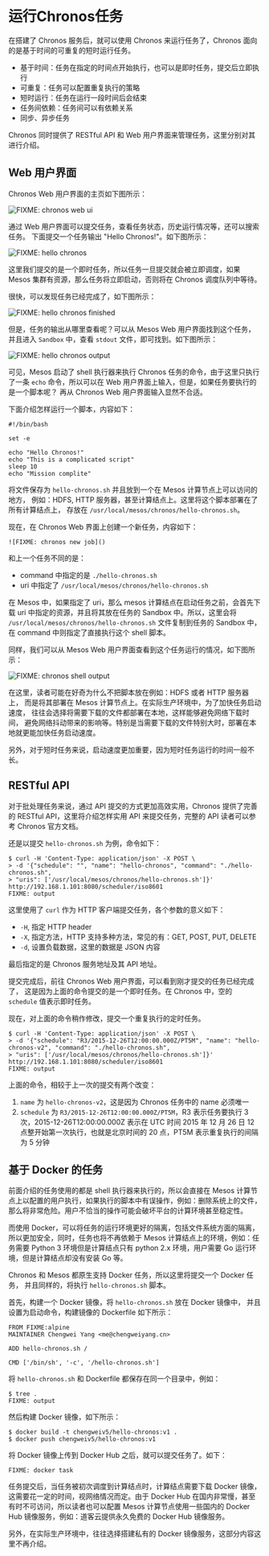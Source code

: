 # 运行Chronos任务

在搭建了 Chronos 服务后，就可以使用 Chronos 来运行任务了，Chronos
面向的是基于时间的可重复的短时运行任务。

  - 基于时间：任务在指定的时间点开始执行，也可以是即时任务，提交后立即执行
  - 可重复：任务可以配置重复执行的策略
  - 短时运行：任务在运行一段时间后会结束
  - 任务间依赖：任务间可以有依赖关系
  - 同步、异步任务

Chronos 同时提供了 RESTful API 和 Web 用户界面来管理任务，这里分别对其进行介绍。

## Web 用户界面

Chronos Web 用户界面的主页如下图所示：

![FIXME: chronos web ui]()

通过 Web 用户界面可以提交任务，查看任务状态，历史运行情况等，还可以搜索任务。
下面提交一个任务输出 "Hello Chronos!"。如下图所示：

![FIXME: hello chronos]()

这里我们提交的是一个即时任务，所以任务一旦提交就会被立即调度，如果 Mesos
集群有资源，那么任务将立即启动，否则将在 Chronos 调度队列中等待。

很快，可以发现任务已经完成了，如下图所示：

![FIXME: hello chronos finished]()

但是，任务的输出从哪里查看呢？可以从 Mesos Web 用户界面找到这个任务，并且进入
`Sandbox` 中，查看 `stdout` 文件，即可找到。如下图所示：

![FIXME: hello chronos output]()

可见，Mesos 启动了 shell 执行器来执行 Chronos 任务的命令，由于这里只执行了一条
`echo` 命令，所以可以在 Web 用户界面上输入，但是，如果任务要执行的是一个脚本呢？
再从 Chronos Web 用户界面输入显然不合适。

下面介绍怎样运行一个脚本，内容如下：

```
#!/bin/bash

set -e

echo "Hello Chronos!"
echo "This is a complicated script"
sleep 10
echo "Mission complite"
```

将文件保存为 `hello-chronos.sh` 并且放到一个在 Mesos 计算节点上可以访问的地方，
例如：HDFS, HTTP 服务器，甚至计算结点上。这里将这个脚本部署在了所有计算结点上，
存放在 `/usr/local/mesos/chronos/hello-chronos.sh`。

现在，在 Chronos Web 界面上创建一个新任务，内容如下：

```
![FIXME: chronos new job]()
```

和上一个任务不同的是：

  - command 中指定的是 `./hello-chronos.sh`
  - uri 中指定了 `/usr/local/mesos/chronos/hello-chronos.sh`

在 Mesos 中，如果指定了 uri，那么 mesos 计算结点在启动任务之前，会首先下载 uri
中指定的资源，并且将其放在任务的 Sandbox 中。所以，这里会将
`/usr/local/mesos/chronos/hello-chronos.sh` 文件复制到任务的 Sandbox 中，
在 command 中则指定了直接执行这个 shell 脚本。

同样，我们可以从 Mesos Web 用户界面查看到这个任务运行的情况，如下图所示：

![FIXME: chronos shell output]()

在这里，读者可能在好奇为什么不把脚本放在例如：HDFS 或者 HTTP 服务器上，
而是将其部署在 Mesos 计算节点上。在实际生产环境中，为了加快任务启动速度，
往往会选择将需要下载的文件都部署在本地，这样能够避免网络下载时间，
避免网络抖动带来的影响等。特别是当需要下载的文件特别大时，部署在本地就更能加快任务启动速度。

另外，对于短时任务来说，启动速度更加重要，因为短时任务运行的时间一般不长。

## RESTful API

对于批处理任务来说，通过 API 提交的方式更加高效实用，Chronos 提供了完善的
RESTful API，这里将介绍怎样实用 API 来提交任务，完整的 API 读者可以参考 Chronos
官方文档。

还是以提交 `hello-chronos.sh` 为例，命令如下：

```
$ curl -H 'Content-Type: application/json' -X POST \
> -d '{"schedule": "", "name": "hello-chronos", "command": "./hello-chronos.sh",
> "uris": ['/usr/local/mesos/chronos/hello-chronos.sh']}' http://192.168.1.101:8080/scheduler/iso8601
FIXME: output
```

这里使用了 `curl` 作为 HTTP 客户端提交任务，各个参数的意义如下：

  - `-H`, 指定 HTTP header
  - `-X`, 指定方法，HTTP 支持多种方法，常见的有：GET, POST, PUT, DELETE
  - `-d`, 设置负载数据，这里的数据是 JSON 内容

最后指定的是 Chronos 服务地址及其 API 地址。

提交完成后，前往 Chronos Web 用户界面，可以看到刚才提交的任务已经完成了，
这是因为上面的命令提交的是一个即时任务。在 Chronos 中，空的 `schedule`
值表示即时任务。

现在，对上面的命令稍作修改，提交一个重复执行的定时任务。

```
$ curl -H 'Content-Type: application/json' -X POST \
> -d '{"schedule": "R3/2015-12-26T12:00:00.000Z/PT5M", "name": "hello-chronos-v2", "command": "./hello-chronos.sh",
> "uris": ['/usr/local/mesos/chronos/hello-chronos.sh']}' http://192.168.1.101:8080/scheduler/iso8601
FIXME: output
```

上面的命令，相较于上一次的提交有两个改变：

1. `name` 为 `hello-chronos-v2`，这是因为 Chronos 任务中的 name 必须唯一
2. `schedule` 为 `R3/2015-12-26T12:00:00.000Z/PT5M`，R3 表示任务要执行 3
   次，2015-12-26T12:00:00.000Z 表示在 UTC 时间 2015 年 12 月 26 日 12
   点整开始第一次执行，也就是北京时间的 20 点，PT5M 表示重复执行的间隔为 5
   分钟

## 基于 Docker 的任务

前面介绍的任务使用的都是 shell 执行器来执行的，所以会直接在 Mesos
计算节点上以配置的用户执行，如果执行的脚本中有误操作，例如：删除系统上的文件，
那么将非常危险。用户不恰当的操作可能会破坏平台的计算环境甚至稳定性。

而使用 Docker，可以将任务的运行环境更好的隔离，包括文件系统方面的隔离，
所以更加安全，同时，任务也将不再依赖于 Mesos 计算结点上的环境，例如：任务需要
Python 3 环境但是计算结点只有 python 2.x 环境，用户需要 Go
运行环境，但是计算结点却没有安装 Go 等。

Chronos 和 Mesos 都原生支持 Docker 任务，所以这里将提交一个 Docker 任务，
并且同样的，将执行 `hello-chronos.sh` 脚本。

首先，构建一个 Docker 镜像，将 `hello-chronos.sh` 放在 Docker 镜像中，
并且设置为启动命令，构建镜像的 Dockerfile 如下所示：

```
FROM FIXME:alpine
MAINTAINER Chengwei Yang <me@chengweiyang.cn>

ADD hello-chronos.sh /

CMD ['/bin/sh', '-c', '/hello-chronos.sh']
```

将 `hello-chronos.sh` 和 Dockerfile 都保存在同一个目录中，例如：

```
$ tree .
FIXME: output
```

然后构建 Docker 镜像，如下所示：

```
$ docker build -t chengweiv5/hello-chronos:v1 .
$ docker push chengweiv5/hello-chronos:v1
```

将 Docker 镜像上传到 Docker Hub 之后，就可以提交任务了。如下：

```
FIXME: docker task
```

任务提交后，当任务被初次调度到计算结点时，计算结点需要下载 Docker
镜像，这需要花一定的时间，视网络情况而定。由于 Docker Hub
在国内非常慢，甚至有时不可访问，所以读者也可以配置 Mesos 计算节点使用一些国内的
Docker Hub 镜像服务，例如：道客云提供永久免费的 Docker Hub 镜像服务。

另外，在实际生产环境中，往往选择搭建私有的 Docker
镜像服务，这部分内容这里不再介绍。

